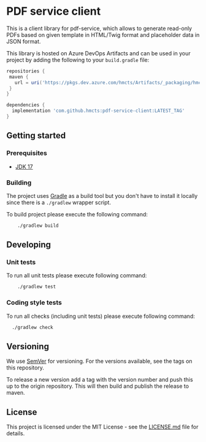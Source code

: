 # PDF service client

This is a client library for pdf-service, which allows to generate read-only PDFs based on given template in HTML/Twig format and
placeholder data in JSON format.

This library is hosted on Azure DevOps Artifacts and can be used in your project by adding the following to your `build.gradle` file:

 ```gradle
repositories {
  maven {
    url = uri('https://pkgs.dev.azure.com/hmcts/Artifacts/_packaging/hmcts-lib/maven/v1')
  }
}

 dependencies {
   implementation 'com.github.hmcts:pdf-service-client:LATEST_TAG'
 }
 ```

## Getting started

### Prerequisites

- [JDK 17](https://www.oracle.com/java)

### Building

The project uses [Gradle](https://gradle.org) as a build tool but you don't have to install it locally since there is a
`./gradlew` wrapper script.

To build project please execute the following command:

```bash
    ./gradlew build
```

## Developing

### Unit tests

To run all unit tests please execute following command:

```bash
    ./gradlew test
```

### Coding style tests

To run all checks (including unit tests) please execute following command:

```bash
  ./gradlew check
```

## Versioning

We use [SemVer](http://semver.org/) for versioning.
For the versions available, see the tags on this repository.

To release a new version add a tag with the version number and push this up to the origin repository. This will then
build and publish the release to maven.

## License

This project is licensed under the MIT License - see the [LICENSE.md](LICENSE.md) file for details.
